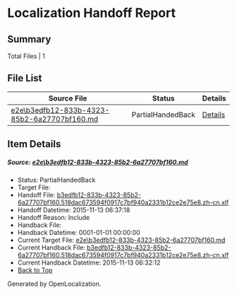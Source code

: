 # <a name='report-top'></a> Localization Handoff Report

## Summary
 Total Files | 1

## File List
 Source File | Status | Details 
 ----------- | ------ | ------- 
 [e2e\b3edfb12-833b-4323-85b2-6a27707bf160.md](https://github.com/OpenLocalizationTest/oltest/blob/6ca930551fbed5054f7635ec407d7a2d88716393/e2e/b3edfb12-833b-4323-85b2-6a27707bf160.md) | PartialHandedBack | [Details](#144635a4f223bfe486868f0507ae581a5cbe6ea81)

## Item Details
##### <a name='144635a4f223bfe486868f0507ae581a5cbe6ea81'></a> Source: [e2e\b3edfb12-833b-4323-85b2-6a27707bf160.md](https://github.com/OpenLocalizationTest/oltest/blob/6ca930551fbed5054f7635ec407d7a2d88716393/e2e/b3edfb12-833b-4323-85b2-6a27707bf160.md)
* Status: PartialHandedBack
* Target File: 
* Handoff File: [b3edfb12-833b-4323-85b2-6a27707bf160.518dac673594f0917c7bf940a2331b12ce2e75e8.zh-cn.xlf](https://github.com/OpenLocalizationTestOrg/olhandoff/blob/b2d89f3b0a160e12fd2e5cb172adc6b62eb276aa/ol-handoff/OpenLocalizationTestOrg/oltest.zh-cn/yanz/b3edfb12-833b-4323-85b2-6a27707bf160.518dac673594f0917c7bf940a2331b12ce2e75e8.zh-cn.xlf)
* Handoff Datetime: 2015-11-13 06:37:18
* Handoff Reason: Include
* Handback File: 
* Handback Datetime: 0001-01-01 00:00:00
* Current Target File: [e2e\b3edfb12-833b-4323-85b2-6a27707bf160.md](https://github.com/OpenLocalizationTestOrg/oltest.zh-cn/blob/f92d112c0fff9b1a996ff30b1bf647675531385a/e2e/b3edfb12-833b-4323-85b2-6a27707bf160.md)
* Current Handback File: [b3edfb12-833b-4323-85b2-6a27707bf160.518dac673594f0917c7bf940a2331b12ce2e75e8.zh-cn.xlf](https://github.com/OpenLocalizationTestOrg/olhandback/blob/7e3a3d6d888bef93d4cd56088c29a2e9bae6a226/ol-handback/OpenLocalizationTestOrg/oltest.zh-cn/yanz/b3edfb12-833b-4323-85b2-6a27707bf160.518dac673594f0917c7bf940a2331b12ce2e75e8.zh-cn.xlf)
* Current Handback Datetime: 2015-11-13 06:32:12
* [Back to Top](#report-top)


Generated by OpenLocalization.
